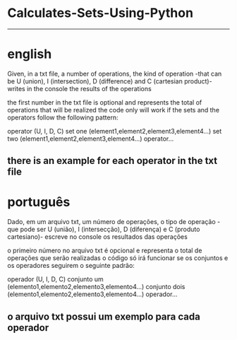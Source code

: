 # Calculates-Sets-Using-Python
-------------------------------------------------------------------------------------------------------------------------------------------------------
# english
Given, in a txt file, a number of operations, the kind of operation -that can be U (union), I (intersection), D (difference) and C (cartesian product)- 
writes in the console the results of the operations 

the first number in the txt file is optional and represents the total of operations that will be realized
the code only will work if the sets and the operators follow the following pattern:

operator (U, I, D, C)
set one (element1,element2,element3,element4...)
set two (element1,element2,element3,element4...)
operator...

there is an example for each operator in the txt file
-------------------------------------------------------------------------------------------------------------------------------------------------------
# português
Dado, em um arquivo txt, um número de operações, o tipo de operação -que pode ser U (união), I (intersecção), D (diferença) e C (produto cartesiano)-
escreve no console os resultados das operações

o primeiro número no arquivo txt é opcional e representa o total de operações que serão realizadas
o código só irá funcionar se os conjuntos e os operadores seguirem o seguinte padrão:

operador (U, I, D, C)
conjunto um (elemento1,elemento2,elemento3,elemento4...)
conjunto dois (elemento1,elemento2,elemento3,elemento4...)
operador...

o arquivo txt possui um exemplo para cada operador
-------------------------------------------------------------------------------------------------------------------------------------------------------
